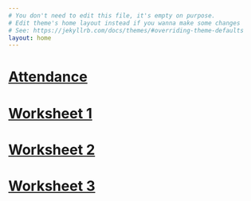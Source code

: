 ```yaml
---
# You don't need to edit this file, it's empty on purpose.
# Edit theme's home layout instead if you wanna make some changes
# See: https://jekyllrb.com/docs/themes/#overriding-theme-defaults
layout: home
---
```


# [Attendance](https://goo.gl/forms/Ls2zJdqSKTRJKG1Q2)

# [Worksheet 1](https://drive.google.com/file/d/1mxYNvgHu_gUxFZVEhmTe_CZ8CaHy8Syv/view?usp=sharing)

# [Worksheet 2](ws2.pdf)
# [Worksheet 3](ws3.pdf)